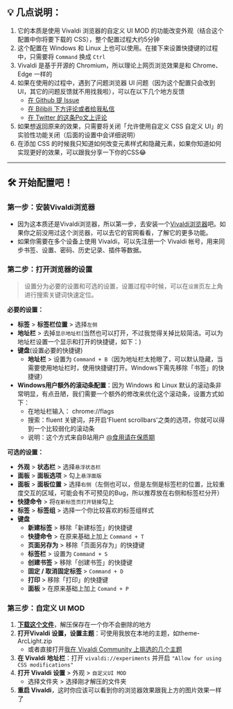 ## 💡 **几点说明：**

1. 它的本质是使用 Vivaldi 浏览器的自定义 UI MOD 的功能改变外观（结合这个配置中你将要下载的 CSS），整个配置过程大约5分钟
2. 这个配置在 Windows 和 Linux 上也可以使用。在接下来设置快捷键的过程中，只需要将 `Command` 换成 `Ctrl`
3. Vivaldi 是基于开源的 Chromium，所以理论上网页浏览效果是和 Chrome、 Edge 一样的
4. 如果在使用的过程中，遇到了问题浏览器 UI 问题（因为这个配置只会改到UI，其它的问题反馈就不用找我啦），可以在以下几个地方反馈
    - [在 Github 提 Issue](https://github.com/tovifun/VivalArc/issues)
    - [在 Bilibili 下方评论或者给我私信](https://www.bilibili.com/video/BV1fe4y1a7WQ/)
    - [在 Twitter 的这条Po文上评论](https://twitter.com/tovizhong/status/1563447293600493569)
5. 如果想返回原来的效果，只需要将关闭「允许使用自定义 CSS 自定义 UI」的实验性功能关闭（后面的设置中会详细说明）
6. 在添加 CSS 的时候我只知道如何改变元素样式和隐藏元素，如果你知道如何实现更好的效果，可以跟我分享一下你的CSS😂

---
## 🛠️ 开始配置吧！

### 第一步：安装Vivaldi浏览器

- 因为这本质还是Vivaldi浏览器，所以第一步，去安装一个[Vivaldi浏览器](https://vivaldi.com)吧。如果你之前没用过这个浏览器，可以去它的官网看看，了解它的更多功能。
- 如果你需要在多个设备上使用 Vivaldi，可以先注册一个 Vivaldi 帐号，用来同步书签、设置、密码、历史记录、插件等数据。

### 第二步：打开浏览器的设置
> 设置分为必要的设置和可选的设置，设置过程中时候，可以在`设置`页左上角进行搜索关键词快速定位。

**必要的设置：**
- **标签** > **标签栏位置** > 选择`左侧`
- **地址栏** > 去掉`显示地址栏`(当然也可以打开，不过我觉得关掉比较简洁。可以为地址栏设置一个显示和打开的快捷键，如下：)
- **键盘**(设置必要的快捷键)
    - **地址栏** > 设置为 `Command + B`（因为地址栏太抢眼了，可以默认隐藏，当需要使用地址栏时，使用快捷键打开。Windows下需先移除「书签」的快捷键）
- **Windows用户额外的滚动条配置**：因为 Windows 和 Linux 默认的滚动条非常明显，有点丑陋，我们需要一个额外的修改来优化这个滚动条，设置方式如下：
  - 在地址栏输入： chrome://flags
  - 搜索：fluent 关键词，并开启'Fluent scrollbars'之类的选项，你就可以得到一个比较弱化的滚动条
  - 说明：这个方式来自B站用户 [@食用请在保质期](https://space.bilibili.com/13364811)

**可选的设置：**
- **外观** > **状态栏** > 选择`悬浮状态栏`
- **面板** > **面板选项** > 勾上`悬浮面版`
- **面板** > **面板位置** > 选择`右侧`（左侧也可以，但是左侧是标签栏的位置，比较重度交互的区域，可能会有不可预见的Bug，所以推荐放在右侧和标签栏分开）
- **快捷命令** > 将`在新标签页打开链接`勾上
- **标签** > **标签组** > 选择一个你比较喜欢的标签组样式
- **键盘**
    - **新建标签** > 移除「新建标签」的快捷键
    - **快捷命令** > 在原来基础上加上 `Command + T`
    - **页面另存为** > 移除「页面另存为」的快捷键
    - **标签栏** > 设置为 `Command + S`
    - **创建书签** > 移除「创建书签」的快捷键
    - **固定 / 取消固定标签** > `Command + D`
    - **打印** > 移除「打印」的快捷键
    - **面板** > 在原来基础上加上 `Comand + P`

### 第三步：自定义 UI MOD

1. [**下载这个文件**](https://github.com/tovifun/VivalArc/archive/refs/heads/main.zip)，解压保存在一个你不会删除的地方
2. **打开Vivaldi 设置，设置主题**：可使用我放在本地的主题，如theme-ArcLight.zip
   - 或者直接打开[我在 Vivaldi Community 上挑选的几个主题](./curated-themes-cn.md)
3. **在 Vivaldi 地址栏**：打开 `vivaldi://experiments` 并开启  `"Allow for using CSS modifications"`
4. **打开 Vivaldi 设置** > 外观 > `自定义UI MOD`
   - 选择文件夹 > 选择刚才解压的文件夹
5. **重启 Vivaldi**，这时你应该可以看到你的浏览器效果跟我上方的图片效果一样了